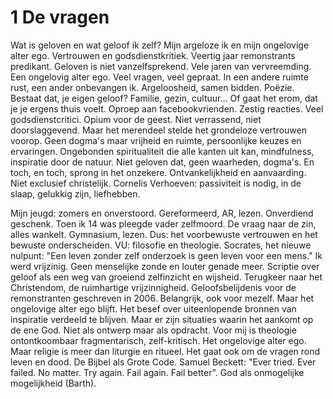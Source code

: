 # 1 De vragen
Wat is geloven en wat geloof ik zelf? Mijn argeloze ik en mijn ongelovige alter ego. Vertrouwen en godsdienstkritiek. 
Veertig jaar remonstrants predikant. 
Geloven is niet vanzelfsprekend. Vele jaren van vervreemding. Een ongelovig alter ego. Veel vragen, veel gepraat. In een andere ruimte rust, een ander onbevangen ik. Argeloosheid, samen bidden. Poëzie. 
Bestaat dat, je eigen geloof? Familie, gezin, cultuur... 
Of gaat het erom, dat je je ergens thuis voelt. 
Oproep aan facebookvrienden. Zestig reacties. Veel godsdienstcritici. Opium voor de geest. Niet verrassend, niet doorslaggevend. 
Maar het merendeel stelde het grondeloze vertrouwen voorop. Geen dogma's maar vrijheid en ruimte, persoonlijke keuzes en ervaringen. Ongebonden spiritualiteit die alle kanten uit kan, mindfulness, inspiratie door de natuur. Niet geloven dat, geen waarheden, dogma's. En toch, en toch, sprong in het onzekere. Ontvankelijkheid en aanvaarding. Niet exclusief christelijk. Cornelis Verhoeven: passiviteit is nodig, in de slaap, gelukkig zijn, liefhebben. 

Mijn jeugd: zomers en onverstoord.  Gereformeerd, AR, lezen. Onverdiend geschenk. Toen ik 14 was pleegde vader zelfmoord. De vraag naar de zin, alles wankelt. Gymnasium, lezen. Dus: het voorbewuste vertrouwen en het bewuste onderscheiden. VU: filosofie en theologie. Socrates, het nieuwe nulpunt: "Een leven zonder zelf onderzoek is geen leven voor een mens."
Ik werd vrijzinig. Geen menselijke zonde en louter genade meer. Scriptie over geloof als een weg van groeiend zelfinzicht en wijsheid. Terugkeer naar het Christendom, de ruimhartige vrijzinnigheid. Geloofsbelijdenis voor de remonstranten geschreven in 2006. Belangrijk, ook voor mezelf. Maar het ongelovige alter ego blijft. Het besef over uiteenlopende bronnen van inspiratie verdeeld te blijven. Maar er zijn situaties waarin het aankomt op de ene God. Niet als ontwerp maar als opdracht. Voor mij is theologie ontontkoombaar fragmentarisch, zelf-kritisch. Het ongelovige alter ego. Maar religie is meer dan liturgie en ritueel. Het gaat ook om de vragen rond leven en dood. De Bijbel als Grote Code. Samuel Beckett: "Ever tried. Ever failed. No matter. Try again. Fail again. Fail better". God als onmogelijke mogelijkheid (Barth). 